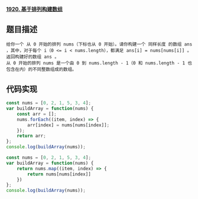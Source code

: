 #### [1920. 基于排列构建数组](https://leetcode-cn.com/problems/build-array-from-permutation/)

## 题目描述

```
给你一个 从 0 开始的排列 nums（下标也从 0 开始）。请你构建一个 同样长度 的数组 ans ，其中，对于每个 i（0 <= i < nums.length），都满足 ans[i] = nums[nums[i]] 。返回构建好的数组 ans 。
从 0 开始的排列 nums 是一个由 0 到 nums.length - 1（0 和 nums.length - 1 也包含在内）的不同整数组成的数组。
```

## 代码实现

```js
const nums = [0, 2, 1, 5, 3, 4];
var buildArray = function(nums) {
    const arr = [];
    nums.forEach((item, index) => {
        arr[index] = nums[nums[index]];
    });
    return arr;
};
console.log(buildArray(nums));
```

```js
const nums = [0, 2, 1, 5, 3, 4];
var buildArray = function(nums) {
    return nums.map((item, index) => {
        return nums[nums[index]]
    })
};
console.log(buildArray(nums));
```

